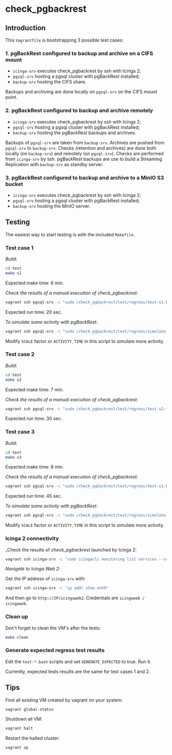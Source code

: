 # check_pgbackrest

## Introduction

This `Vagrantfile` is bootstrapping 3 possible test cases:

### 1. pgBackRest configured to backup and archive on a CIFS mount

  * `icinga-srv` executes check_pgbackrest by ssh with Icinga 2;
  * `pgsql-srv` hosting a pgsql cluster with pgBackRest installed;
  * `backup-srv` hosting the CIFS share.

Backups and archiving are done locally on `pgsql-srv` on the CIFS mount point.

### 2. pgBackRest configured to backup and archive remotely

  * `icinga-srv` executes check_pgbackrest by ssh with Icinga 2;
  * `pgsql-srv` hosting a pgsql cluster with pgBackRest installed;
  * `backup-srv` hosting the pgBackRest backups and archives.

Backups of `pgsql-srv` are taken from `backup-srv`. 
Archives are pushed from `pgsql-srv` to `backup-srv`.
Checks (retention and archives) are done both locally (on `backup-srv`) and 
remotely (on `pgsql-srv`). Checks are performed from `icinga-srv` by ssh.
pgBackRest backups are use to build a Streaming Replication with `backup-srv` 
as standby server.

### 3. pgBackRest configured to backup and archive to a MinIO S3 bucket

  * `icinga-srv` executes check_pgbackrest by ssh with Icinga 2;
  * `pgsql-srv` hosting a pgsql cluster with pgBackRest installed;
  * `backup-srv` hosting the MinIO server.

## Testing

The easiest way to start testing is with the included `Makefile`.

### Test case 1

_Build_:

```bash
cd test
make s1
```

Expected make time: 6 min.

_Check the results of a manual execution of check_pgbackrest_:

```bash
vagrant ssh pgsql-srv -c "sudo /check_pgbackrest/test/regress/test-s1.bash"
```

Expected run time: 20 sec.

_To simulate some activity with pgBackRest_:

```bash
vagrant ssh pgsql-srv -c "sudo /check_pgbackrest/test/regress/simulate-activity-local.bash"
```

Modify `SCALE` factor or `ACTIVITY_TIME` in this script to simulate more activity.

### Test case 2

_Build_:

```bash
cd test
make s2
```

Expected make time: 7 min.

_Check the results of a manual execution of check_pgbackrest_:

```bash
vagrant ssh pgsql-srv -c "sudo /check_pgbackrest/test/regress/test-s2-from-primary.bash"
```

Expected run time: 30 sec.

### Test case 3

_Build_:

```bash
cd test
make s3
```

Expected make time: 8 min.

_Check the results of a manual execution of check_pgbackrest_:

```bash
vagrant ssh pgsql-srv -c "sudo /check_pgbackrest/test/regress/test-s3.bash"
```

Expected run time: 45 sec.

_To simulate some activity with pgBackRest_:

```bash
vagrant ssh pgsql-srv -c "sudo /check_pgbackrest/test/regress/simulate-activity-local.bash"
```

Modify `SCALE` factor or `ACTIVITY_TIME` in this script to simulate more activity.

### Icinga 2 connectivity

_Check the results of _check_pgbackrest_ launched by Icinga 2:

```bash
vagrant ssh icinga-srv -c "sudo icingacli monitoring list services --service=pgbackrest* --verbose"
```

_Navigate to Icinga Web 2_:

Get the IP address of `icinga-srv` with:

```bash
vagrant ssh icinga-srv -c "ip addr show eth0"
```

And then go to `http://IP/icingaweb2`. Credentials are `icingaweb / icingaweb`.

### Clean up

Don't forget to clean the VM's after the tests:

```bash
make clean
```

### Generate expected regress test results

Edit the `test-*.bash` scripts and set `GENERATE_EXPECTED` to true. Run it.

Currently, expected tests results are the same for test cases 1 and 2.

## Tips

Find all existing VM created by vagrant on your system:

```bash
vagrant global-status
```

Shutdown all VM:

```bash
vagrant halt
```

Restart the halted cluster:

```bash
vagrant up
```
